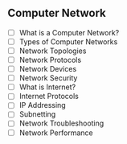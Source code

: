 ## Computer Network

- [ ] What is a Computer Network?
- [ ] Types of Computer Networks
- [ ] Network Topologies
- [ ] Network Protocols
- [ ] Network Devices
- [ ] Network Security
- [ ] What is Internet?
- [ ] Internet Protocols
- [ ] IP Addressing
- [ ] Subnetting
- [ ] Network Troubleshooting
- [ ] Network Performance